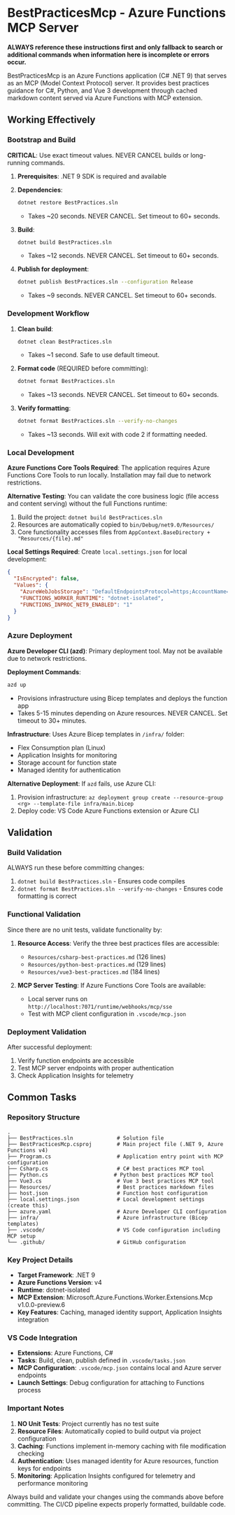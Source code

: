 # BestPracticesMcp - Azure Functions MCP Server

**ALWAYS reference these instructions first and only fallback to search or additional commands when information here is incomplete or errors occur.**

BestPracticesMcp is an Azure Functions application (C# .NET 9) that serves as an MCP (Model Context Protocol) server. It provides best practices guidance for C#, Python, and Vue 3 development through cached markdown content served via Azure Functions with MCP extension.

## Working Effectively

### Bootstrap and Build
**CRITICAL**: Use exact timeout values. NEVER CANCEL builds or long-running commands.

1. **Prerequisites**: .NET 9 SDK is required and available
2. **Dependencies**: 
   ```bash
   dotnet restore BestPractices.sln
   ```
   - Takes ~20 seconds. NEVER CANCEL. Set timeout to 60+ seconds.

3. **Build**:
   ```bash
   dotnet build BestPractices.sln
   ```
   - Takes ~12 seconds. NEVER CANCEL. Set timeout to 60+ seconds.

4. **Publish for deployment**:
   ```bash
   dotnet publish BestPractices.sln --configuration Release
   ```
   - Takes ~9 seconds. NEVER CANCEL. Set timeout to 60+ seconds.

### Development Workflow

1. **Clean build**:
   ```bash
   dotnet clean BestPractices.sln
   ```
   - Takes ~1 second. Safe to use default timeout.

2. **Format code** (REQUIRED before committing):
   ```bash
   dotnet format BestPractices.sln
   ```
   - Takes ~13 seconds. NEVER CANCEL. Set timeout to 60+ seconds.

3. **Verify formatting**:
   ```bash
   dotnet format BestPractices.sln --verify-no-changes
   ```
   - Takes ~13 seconds. Will exit with code 2 if formatting needed.

### Local Development

**Azure Functions Core Tools Required**: The application requires Azure Functions Core Tools to run locally. Installation may fail due to network restrictions.

**Alternative Testing**: You can validate the core business logic (file access and content serving) without the full Functions runtime:
1. Build the project: `dotnet build BestPractices.sln`
2. Resources are automatically copied to `bin/Debug/net9.0/Resources/`
3. Core functionality accesses files from `AppContext.BaseDirectory + "Resources/{file}.md"`

**Local Settings Required**: Create `local.settings.json` for local development:
```json
{
  "IsEncrypted": false,
  "Values": {
    "AzureWebJobsStorage": "DefaultEndpointsProtocol=https;AccountName=devstoreaccount1;AccountKey=Eby8vdM02xNOcqFlqUwJPLlmEtlCDXJ1OUzFT50uSRZ6IFsuFq2UVErCz4I6tq/K1SZFPTOtr/KBHBeksoGMGw==;BlobEndpoint=http://127.0.0.1:10000/devstoreaccount1;QueueEndpoint=http://127.0.0.1:10001/devstoreaccount1;TableEndpoint=http://127.0.0.1:10002/devstoreaccount1;",
    "FUNCTIONS_WORKER_RUNTIME": "dotnet-isolated",
    "FUNCTIONS_INPROC_NET9_ENABLED": "1"
  }
}
```

### Azure Deployment

**Azure Developer CLI (azd)**: Primary deployment tool. May not be available due to network restrictions.

**Deployment Commands**:
```bash
azd up
```
- Provisions infrastructure using Bicep templates and deploys the function app
- Takes 5-15 minutes depending on Azure resources. NEVER CANCEL. Set timeout to 30+ minutes.

**Infrastructure**: Uses Azure Bicep templates in `/infra/` folder:
- Flex Consumption plan (Linux)
- Application Insights for monitoring
- Storage account for function state
- Managed identity for authentication

**Alternative Deployment**: If `azd` fails, use Azure CLI:
1. Provision infrastructure: `az deployment group create --resource-group <rg> --template-file infra/main.bicep`
2. Deploy code: VS Code Azure Functions extension or Azure CLI

## Validation

### Build Validation
ALWAYS run these before committing changes:
1. `dotnet build BestPractices.sln` - Ensures code compiles
2. `dotnet format BestPractices.sln --verify-no-changes` - Ensures code formatting is correct

### Functional Validation
Since there are no unit tests, validate functionality by:
1. **Resource Access**: Verify the three best practices files are accessible:
   - `Resources/csharp-best-practices.md` (126 lines)
   - `Resources/python-best-practices.md` (129 lines) 
   - `Resources/vue3-best-practices.md` (184 lines)

2. **MCP Server Testing**: If Azure Functions Core Tools are available:
   - Local server runs on `http://localhost:7071/runtime/webhooks/mcp/sse`
   - Test with MCP client configuration in `.vscode/mcp.json`

### Deployment Validation
After successful deployment:
1. Verify function endpoints are accessible
2. Test MCP server endpoints with proper authentication
3. Check Application Insights for telemetry

## Common Tasks

### Repository Structure
```
.
├── BestPractices.sln              # Solution file
├── BestPracticesMcp.csproj        # Main project file (.NET 9, Azure Functions v4)
├── Program.cs                     # Application entry point with MCP configuration
├── Csharp.cs                      # C# best practices MCP tool
├── Python.cs                     # Python best practices MCP tool  
├── Vue3.cs                        # Vue 3 best practices MCP tool
├── Resources/                     # Best practices markdown files
├── host.json                      # Function host configuration
├── local.settings.json            # Local development settings (create this)
├── azure.yaml                     # Azure Developer CLI configuration
├── infra/                         # Azure infrastructure (Bicep templates)
├── .vscode/                       # VS Code configuration including MCP setup
└── .github/                       # GitHub configuration
```

### Key Project Details
- **Target Framework**: .NET 9
- **Azure Functions Version**: v4
- **Runtime**: dotnet-isolated
- **MCP Extension**: Microsoft.Azure.Functions.Worker.Extensions.Mcp v1.0.0-preview.6
- **Key Features**: Caching, managed identity support, Application Insights integration

### VS Code Integration
- **Extensions**: Azure Functions, C# 
- **Tasks**: Build, clean, publish defined in `.vscode/tasks.json`
- **MCP Configuration**: `.vscode/mcp.json` contains local and Azure server endpoints
- **Launch Settings**: Debug configuration for attaching to Functions process

### Important Notes
1. **NO Unit Tests**: Project currently has no test suite
2. **Resource Files**: Automatically copied to build output via project configuration
3. **Caching**: Functions implement in-memory caching with file modification checking
4. **Authentication**: Uses managed identity for Azure resources, function keys for endpoints
5. **Monitoring**: Application Insights configured for telemetry and performance monitoring

Always build and validate your changes using the commands above before committing. The CI/CD pipeline expects properly formatted, buildable code.